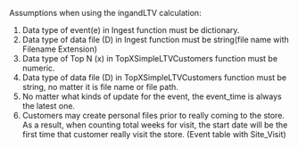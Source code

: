 Assumptions when using the ingandLTV calculation:

1.	Data type of event(e) in Ingest function must be dictionary.
2.	Data type of data file (D) in Ingest function must be string(file name with Filename Extension)
3.	Data type of Top N (x) in TopXSimpleLTVCustomers function must be numeric.
4.	Data type of data file (D) in TopXSimpleLTVCustomers function must be string, no matter it is file name or file path.
5.	No matter what kinds of update for the event, the event_time is always the latest one.
6.	Customers may create personal files prior to really coming to the store. As a result, when counting total weeks for visit, the start date will be the first time that customer really visit the store. (Event table with Site_Visit)



